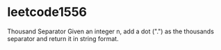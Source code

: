 # leetcode1556
Thousand Separator  Given an integer n, add a dot (".") as the thousands separator and return it in string format.   
